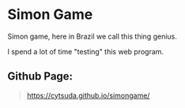 # Simon Game

Simon game, here in Brazil we call this thing genius. 

I spend a lot of time "testing" this web program.

## Github Page:
> https://cytsuda.github.io/simongame/
